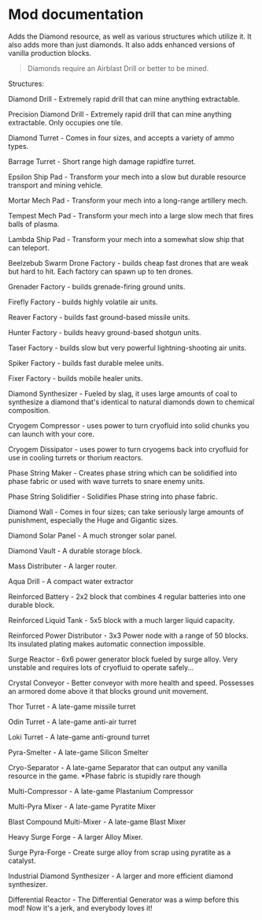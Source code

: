 # Mod documentation
Adds the Diamond resource, as well as various structures which utilize it.
It also adds more than just diamonds. It also adds enhanced versions of vanilla production blocks.

> Diamonds require an Airblast Drill or better to be mined.

Structures:

Diamond Drill - Extremely rapid drill that can mine anything extractable.

Precision Diamond Drill - Extremely rapid drill that can mine anything extractable. Only occupies one tile.

Diamond Turret - Comes in four sizes, and accepts a variety of ammo types.

Barrage Turret - Short range high damage rapidfire turret.

Epsilon Ship Pad - Transform your mech into a slow but durable resource transport and mining vehicle.

Mortar Mech Pad - Transform your mech into a long-range artillery mech.

Tempest Mech Pad - Transform your mech into a large slow mech that fires balls of plasma.

Lambda Ship Pad - Transform your mech into a somewhat slow ship that can teleport.

Beelzebub Swarm Drone Factory - builds cheap fast drones that are weak but hard to hit. Each factory can spawn up to ten drones.

Grenader Factory - builds grenade-firing ground units.

Firefly Factory - builds highly volatile air units.

Reaver Factory - builds fast ground-based missile units.

Hunter Factory - builds heavy ground-based shotgun units.

Taser Factory - builds slow but very powerful lightning-shooting air units.

Spiker Factory - builds fast durable melee units.

Fixer Factory - builds mobile healer units.

Diamond Synthesizer - Fueled by slag, it uses large amounts of coal to synthesize a diamond that's identical to natural diamonds down to chemical composition.

Cryogem Compressor - uses power to turn cryofluid into solid chunks you can launch with your core.

Cryogem Dissipator - uses power to turn cryogems back into cryofluid for use in cooling turrets or thorium reactors.

Phase String Maker - Creates phase string which can be solidified into phase fabric or used with wave turrets to snare enemy units.

Phase String Solidifier - Solidifies Phase string into phase fabric.

Diamond Wall - Comes in four sizes; can take seriously large amounts of punishment, especially the Huge and Gigantic sizes.

Diamond Solar Panel - A much stronger solar panel.

Diamond Vault - A durable storage block.

Mass Distributer - A larger router.

Aqua Drill - A compact water extractor

Reinforced Battery - 2x2 block that combines 4 regular batteries into one durable block.

Reinforced Liquid Tank - 5x5 block with a much larger liquid capacity.

Reinforced Power Distributor - 3x3 Power node with a range of 50 blocks. Its insulated plating makes automatic connection impossible.

Surge Reactor - 6x6 power generator block fueled by surge alloy. Very unstable and requires lots of cryofluid to operate safely...

Crystal Conveyor - Better conveyor with more health and speed. Possesses an armored dome above it that blocks ground unit movement.

Thor Turret - A late-game missile turret

Odin Turret - A late-game anti-air turret

Loki Turret - A late-game anti-ground turret

Pyra-Smelter - A late-game Silicon Smelter

Cryo-Separator - A late-game Separator that can output any vanilla resource in the game. *Phase fabric is stupidly rare though

Multi-Compressor - A late-game Plastanium Compressor

Multi-Pyra Mixer - A late-game Pyratite Mixer

Blast Compound Multi-Mixer - A late-game Blast Mixer

Heavy Surge Forge - A larger Alloy Mixer.

Surge Pyra-Forge - Create surge alloy from scrap using pyratite as a catalyst.

Industrial Diamond Synthesizer - A larger and more efficient diamond synthesizer.

Differential Reactor - The Differential Generator was a wimp before this mod! Now it's a jerk, and everybody loves it!
